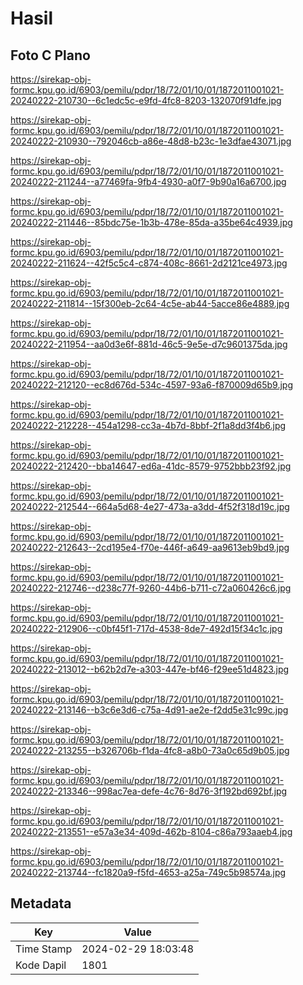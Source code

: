 # Hasil

## Foto C Plano

https://sirekap-obj-formc.kpu.go.id/6903/pemilu/pdpr/18/72/01/10/01/1872011001021-20240222-210730--6c1edc5c-e9fd-4fc8-8203-132070f91dfe.jpg

https://sirekap-obj-formc.kpu.go.id/6903/pemilu/pdpr/18/72/01/10/01/1872011001021-20240222-210930--792046cb-a86e-48d8-b23c-1e3dfae43071.jpg

https://sirekap-obj-formc.kpu.go.id/6903/pemilu/pdpr/18/72/01/10/01/1872011001021-20240222-211244--a77469fa-9fb4-4930-a0f7-9b90a16a6700.jpg

https://sirekap-obj-formc.kpu.go.id/6903/pemilu/pdpr/18/72/01/10/01/1872011001021-20240222-211446--85bdc75e-1b3b-478e-85da-a35be64c4939.jpg

https://sirekap-obj-formc.kpu.go.id/6903/pemilu/pdpr/18/72/01/10/01/1872011001021-20240222-211624--42f5c5c4-c874-408c-8661-2d2121ce4973.jpg

https://sirekap-obj-formc.kpu.go.id/6903/pemilu/pdpr/18/72/01/10/01/1872011001021-20240222-211814--15f300eb-2c64-4c5e-ab44-5acce86e4889.jpg

https://sirekap-obj-formc.kpu.go.id/6903/pemilu/pdpr/18/72/01/10/01/1872011001021-20240222-211954--aa0d3e6f-881d-46c5-9e5e-d7c9601375da.jpg

https://sirekap-obj-formc.kpu.go.id/6903/pemilu/pdpr/18/72/01/10/01/1872011001021-20240222-212120--ec8d676d-534c-4597-93a6-f870009d65b9.jpg

https://sirekap-obj-formc.kpu.go.id/6903/pemilu/pdpr/18/72/01/10/01/1872011001021-20240222-212228--454a1298-cc3a-4b7d-8bbf-2f1a8dd3f4b6.jpg

https://sirekap-obj-formc.kpu.go.id/6903/pemilu/pdpr/18/72/01/10/01/1872011001021-20240222-212420--bba14647-ed6a-41dc-8579-9752bbb23f92.jpg

https://sirekap-obj-formc.kpu.go.id/6903/pemilu/pdpr/18/72/01/10/01/1872011001021-20240222-212544--664a5d68-4e27-473a-a3dd-4f52f318d19c.jpg

https://sirekap-obj-formc.kpu.go.id/6903/pemilu/pdpr/18/72/01/10/01/1872011001021-20240222-212643--2cd195e4-f70e-446f-a649-aa9613eb9bd9.jpg

https://sirekap-obj-formc.kpu.go.id/6903/pemilu/pdpr/18/72/01/10/01/1872011001021-20240222-212746--d238c77f-9260-44b6-b711-c72a060426c6.jpg

https://sirekap-obj-formc.kpu.go.id/6903/pemilu/pdpr/18/72/01/10/01/1872011001021-20240222-212906--c0bf45f1-717d-4538-8de7-492d15f34c1c.jpg

https://sirekap-obj-formc.kpu.go.id/6903/pemilu/pdpr/18/72/01/10/01/1872011001021-20240222-213012--b62b2d7e-a303-447e-bf46-f29ee51d4823.jpg

https://sirekap-obj-formc.kpu.go.id/6903/pemilu/pdpr/18/72/01/10/01/1872011001021-20240222-213146--b3c6e3d6-c75a-4d91-ae2e-f2dd5e31c99c.jpg

https://sirekap-obj-formc.kpu.go.id/6903/pemilu/pdpr/18/72/01/10/01/1872011001021-20240222-213255--b326706b-f1da-4fc8-a8b0-73a0c65d9b05.jpg

https://sirekap-obj-formc.kpu.go.id/6903/pemilu/pdpr/18/72/01/10/01/1872011001021-20240222-213346--998ac7ea-defe-4c76-8d76-3f192bd692bf.jpg

https://sirekap-obj-formc.kpu.go.id/6903/pemilu/pdpr/18/72/01/10/01/1872011001021-20240222-213551--e57a3e34-409d-462b-8104-c86a793aaeb4.jpg

https://sirekap-obj-formc.kpu.go.id/6903/pemilu/pdpr/18/72/01/10/01/1872011001021-20240222-213744--fc1820a9-f5fd-4653-a25a-749c5b98574a.jpg


## Metadata

| Key        | Value               |
| ---------- | ------------------- |
| Time Stamp | 2024-02-29 18:03:48 |
| Kode Dapil | 1801                |



